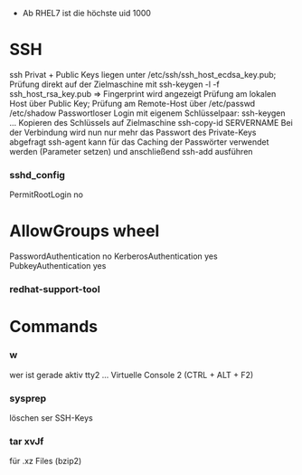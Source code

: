 * Ab RHEL7 ist die höchste uid 1000

# SSH
ssh Privat + Public Keys liegen unter /etc/ssh/ssh_host_ecdsa_key.pub; Prüfung direkt auf der Zielmaschine mit ssh-keygen -l -f ssh_host_rsa_key.pub => Fingerprint wird angezeigt
Prüfung am lokalen Host über Public Key; Prüfung am Remote-Host über /etc/passwd /etc/shadow
Passwortloser Login mit eigenem Schlüsselpaar: ssh-keygen ... 
Kopieren des Schlüssels auf Zielmaschine ssh-copy-id SERVERNAME
Bei der Verbindung wird nun nur mehr das Passwort des Private-Keys abgefragt
ssh-agent kann für das Caching der Passwörter verwendet werden (Parameter setzen) und anschließend ssh-add ausführen

### sshd_config
  PermitRootLogin no
  # AllowGroups wheel
  PasswordAuthentication no
  KerberosAuthentication yes
  PubkeyAuthentication yes

### redhat-support-tool


# Commands
### w
  wer ist gerade aktiv
  tty2 ... Virtuelle Console 2 (CTRL + ALT + F2)
### sysprep
  löschen ser SSH-Keys
### tar xvJf
  für .xz Files (bzip2)
